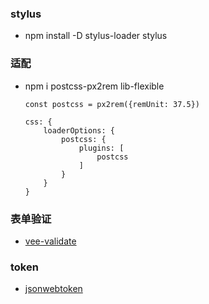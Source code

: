 ### stylus

- npm install -D stylus-loader stylus

### 适配

- npm i postcss-px2rem lib-flexible

    ```
    const postcss = px2rem({remUnit: 37.5})
    
    css: {
        loaderOptions: {
            postcss: {
                plugins: [
                    postcss
                ]
            }
        }
    }
    ```

### 表单验证

- [vee-validate](https://vee-validate.logaretm.com/v3)

### token

- [jsonwebtoken](https://github.com/auth0/node-jsonwebtoken)
